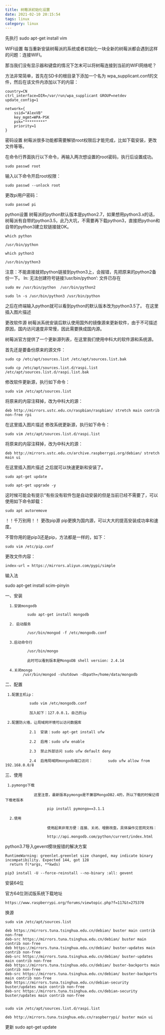 ```yaml
---
title: 树莓派初始化设置
date: 2021-02-10 20:15:54
tags: linux
category: linux
---
```

先执行
sudo apt-get install vim

WIFI设置
每当重新安装树莓派的系统或者初始化一块全新的树莓派都会遇到这样的问题：连接WIFI。

那当我们没有显示器和键盘的情况下怎末可以将树莓连接到当前的WIFI网络呢？

方法非常简单，首先在SD卡的根目录下添加一个名为 wpa_supplicant.conf的文件，然后在该文件内添加以下的内容：

	country=CN
	ctrl_interface=DIR=/var/run/wpa_supplicant GROUP=netdev
	update_config=1
	 
	network={
		ssid="AlexVB"
		key_mgmt=WPA-PSK
		psk="*********"
		priority=1
	}

密码设置
树莓派很多功能都需要解锁root权限后才能完成，比如下载安装，更改文件等等。

在命令行界面执行以下命令，再输入两次想设置的root密码，执行后设置成功。

	sudo passwd root

输入以下命令开启root权限：

	sudo passwd --unlock root

更改pi用户密码：

	sudo passwd pi

python设置
树莓派的python默认版本是python2.7，如果想用python3.x的话，树莓派有自带的python3.5，此乃大坑，不需要再下载python3，直接把python和自带的python3建立软链接就OK。

	which python

	/usr/bin/python

	which python3

	/usr/bin/python3

注意：不能直接就把python链接到python3上，会报错，先把原来的python2备份一下。
ln: 无法创建符号链接’/usr/bin/python’: 文件已存在

	sudo mv /usr/bin/python  /usr/bin/python2

	sudo ln -s /usr/bin/python3 /usr/bin/python

之后在终端输入python就可以看到python的默认版本改为python3.5了。
在这里插入图片描述

更改软件源
树莓派系统安装后默认使用国外的镜像源来更新软件，由于不可描述原因，国内访问速度非常慢，因此需要换成国内源。

树莓派官方提供了一个更新源列表，在这里我们使用中科大的软件源和系统源。

首先还是要备份原来的源文件：

	sudo cp /etc/apt/sources.list /etc/apt/sources.list.bak

	sudo cp /etc/apt/sources.list.d/raspi.list /etc/apt/sources.list.d/raspi.list.bak

修改软件更新源，执行如下命令：

	sudo vim /etc/apt/sources.list

将原来的内容注释掉，改为中科大的源：

	deb http://mirrors.ustc.edu.cn/raspbian/raspbian/ stretch main contrib non-free rpi

在这里插入图片描述
修改系统更新源，执行如下命令：

	sudo vim /etc/apt/sources.list.d/raspi.list

将原来的内容注释掉，改为中科大的源：

	deb http://mirrors.ustc.edu.cn/archive.raspberrypi.org/debian/ stretch main ui

在这里插入图片描述
之后就可以快速更新和安装了。

	sudo apt-get update

	sudo apt-get upgrade -y

这时候可能会有提示“有些没有软件包是自动安装的但是当前已经不需要了，可以使用如下命令卸载：	

	sudo apt autoremove

！！千万别用！！
更改pip源
pip更换为国内源，可以大大的提高安装成功率和速度。

不管你用的是pip3还是pip，方法都是一样的，如下：

	sudo vim /etc/pip.conf

更改文件内容：

	index-url = https://mirrors.aliyun.com/pypi/simple

输入法

sudo apt-get install scim-pinyin

一、安装

      1.安装mongodb

              sudo apt-get install mongodb

      2. 启动服务

              /usr/bin/mongod -f /etc/mongodb.conf

      3.启动命令行

              /usr/bin/mongo 

              此时可以看到版本是MongoDB shell version: 2.4.14

	  4.关闭mongo
			/usr/bin/mongod -shutdown -dbpath=/home/data/mongodb



二、配置

     1.配置主机ip：

               sudo vim /etc/mongodb.conf

               加入如下：127.0.0.1，自己的ip

     2.配置防火墙，让局域网环境可以访问数据库

               2.1  安装：sudo apt-get install ufw

               2.2  启用：sudo ufw enable

               2.3  禁止外部访问 sudo ufw default deny

               2.4  启用局域网mongodb端口访问：       sudo ufw allow from 192.168.0.0/8 



三、使用

     1.pymongo下载

                 这里注意，最新版本pymongo是不兼容MongoDB2.4的，所以下载的时候记得下载老版本

                       pip install pymongo==3.1.1

      2.使用

                       使用起来非常方便：连接、关闭、增删改查。具体操作见官网文档：

                       http://api.mongodb.com/python/current/index.html


python3.7导入gevent模块报错的解决方案

	RuntimeWarning: greenlet.greenlet size changed, may indicate binary incompatibility. Expected 144, got 128
	  return f(*args, **kwds)

	pip3 install -U --force-reinstall --no-binary :all: gevent


安装64位

官方64位测试版系统下载地址

	https://www.raspberrypi.org/forums/viewtopic.php?f=117&t=275370

换源

	sudo vim /etc/apt/sources.list

	deb https://mirrors.tuna.tsinghua.edu.cn/debian/ buster main contrib non-free
	deb-src https://mirrors.tuna.tsinghua.edu.cn/debian/ buster main contrib non-free
	deb https://mirrors.tuna.tsinghua.edu.cn/debian/ buster-updates main contrib non-free
	deb-src https://mirrors.tuna.tsinghua.edu.cn/debian/ buster-updates main contrib non-free
	deb https://mirrors.tuna.tsinghua.edu.cn/debian/ buster-backports main contrib non-free
	deb-src https://mirrors.tuna.tsinghua.edu.cn/debian/ buster-backports main contrib non-free
	deb https://mirrors.tuna.tsinghua.edu.cn/debian-security buster/updates main contrib non-free
	deb-src https://mirrors.tuna.tsinghua.edu.cn/debian-security buster/updates main contrib non-free


	sudo vim /etc/apt/sources.list.d/raspi.list
	
	deb http://mirrors.tuna.tsinghua.edu.cn/raspberrypi/ buster main ui

更新 sudo apt-get update

